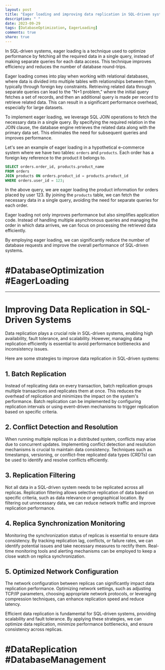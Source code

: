 ```yaml
---
layout: post
title: "Eager loading and improving data replication in SQL-driven systems"
description: " "
date: 2023-09-29
tags: [DatabaseOptimization, EagerLoading]
comments: true
share: true
---
```


In SQL-driven systems, eager loading is a technique used to optimize performance by fetching all the required data in a single query, instead of making separate queries for each data access. This technique improves efficiency and reduces the number of database round-trips.

Eager loading comes into play when working with relational databases, where data is divided into multiple tables with relationships between them, typically through foreign key constraints. Retrieving related data through separate queries can lead to the "N+1 problem," where the initial query fetches a set of records, and then an additional query is made per record to retrieve related data. This can result in a significant performance overhead, especially for large datasets.

To implement eager loading, we leverage SQL JOIN operations to fetch the necessary data in a single query. By specifying the required relation in the JOIN clause, the database engine retrieves the related data along with the primary data set. This eliminates the need for subsequent queries and improves performance.

Let's see an example of eager loading in a hypothetical e-commerce system where we have two tables: `orders` and `products`. Each order has a foreign key reference to the product it belongs to.

```sql
SELECT orders.order_id, products.product_name
FROM orders
JOIN products ON orders.product_id = products.product_id
WHERE orders.user_id = 123;
```

In the above query, we are eager loading the product information for orders placed by user 123. By joining the `products` table, we can fetch the necessary data in a single query, avoiding the need for separate queries for each order.

Eager loading not only improves performance but also simplifies application code. Instead of handling multiple asynchronous queries and managing the order in which data arrives, we can focus on processing the retrieved data efficiently.

By employing eager loading, we can significantly reduce the number of database requests and improve the overall performance of SQL-driven systems.

# #DatabaseOptimization #EagerLoading

---

# Improving Data Replication in SQL-Driven Systems

Data replication plays a crucial role in SQL-driven systems, enabling high availability, fault tolerance, and scalability. However, managing data replication efficiently is essential to avoid performance bottlenecks and inconsistency issues.

Here are some strategies to improve data replication in SQL-driven systems:

## 1. Batch Replication

Instead of replicating data on every transaction, batch replication groups multiple transactions and replicates them at once. This reduces the overhead of replication and minimizes the impact on the system's performance. Batch replication can be implemented by configuring replication intervals or using event-driven mechanisms to trigger replication based on specific criteria.

## 2. Conflict Detection and Resolution

When running multiple replicas in a distributed system, conflicts may arise due to concurrent updates. Implementing conflict detection and resolution mechanisms is crucial to maintain data consistency. Techniques such as timestamps, versioning, or conflict-free replicated data types (CRDTs) can be used to identify and resolve conflicts efficiently.

## 3. Replication Filtering

Not all data in a SQL-driven system needs to be replicated across all replicas. Replication filtering allows selective replication of data based on specific criteria, such as data relevance or geographical location. By filtering out unnecessary data, we can reduce network traffic and improve replication performance.

## 4. Replica Synchronization Monitoring

Monitoring the synchronization status of replicas is essential to ensure data consistency. By tracking replication lag, conflicts, or failure rates, we can identify potential issues and take necessary measures to rectify them. Real-time monitoring tools and alerting mechanisms can be employed to keep a close watch on replica synchronization.

## 5. Optimized Network Configuration

The network configuration between replicas can significantly impact data replication performance. Optimizing network settings, such as adjusting TCP/IP parameters, choosing appropriate network protocols, or leveraging compression techniques, can enhance replication speed and reduce latency.

Efficient data replication is fundamental for SQL-driven systems, providing scalability and fault tolerance. By applying these strategies, we can optimize data replication, minimize performance bottlenecks, and ensure consistency across replicas.

# #DataReplication #DatabaseManagement